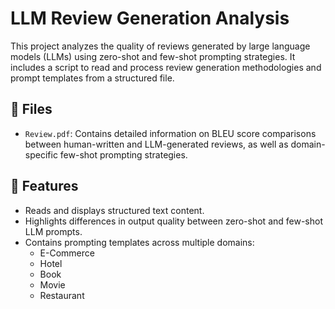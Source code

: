 # LLM Review Generation Analysis

This project analyzes the quality of reviews generated by large language models (LLMs) using zero-shot and few-shot prompting strategies. It includes a script to read and process review generation methodologies and prompt templates from a structured file.

## 📁 Files

- `Review.pdf`: Contains detailed information on BLEU score comparisons between human-written and LLM-generated reviews, as well as domain-specific few-shot prompting strategies.

## 📌 Features

- Reads and displays structured text content.
- Highlights differences in output quality between zero-shot and few-shot LLM prompts.
- Contains prompting templates across multiple domains:
  - E-Commerce
  - Hotel
  - Book
  - Movie
  - Restaurant

